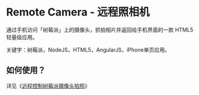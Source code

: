 # Remote Camera - 远程照相机

通过手机访问「树莓派」上的摄像头，抓拍相片并返回给手机界面的一款 HTML5 轻量级应用。

关键字：树莓派，NodeJS，HTML5，AngularJS，iPhone单页应用。

## 如何使用？

详见《<a href="http://www.zhanxin.info/raspberrypi/2014-01-26-raspberrypi-use-nodejs-to-remote-camera.html">远程控制树莓派摄像头拍照</a>》
